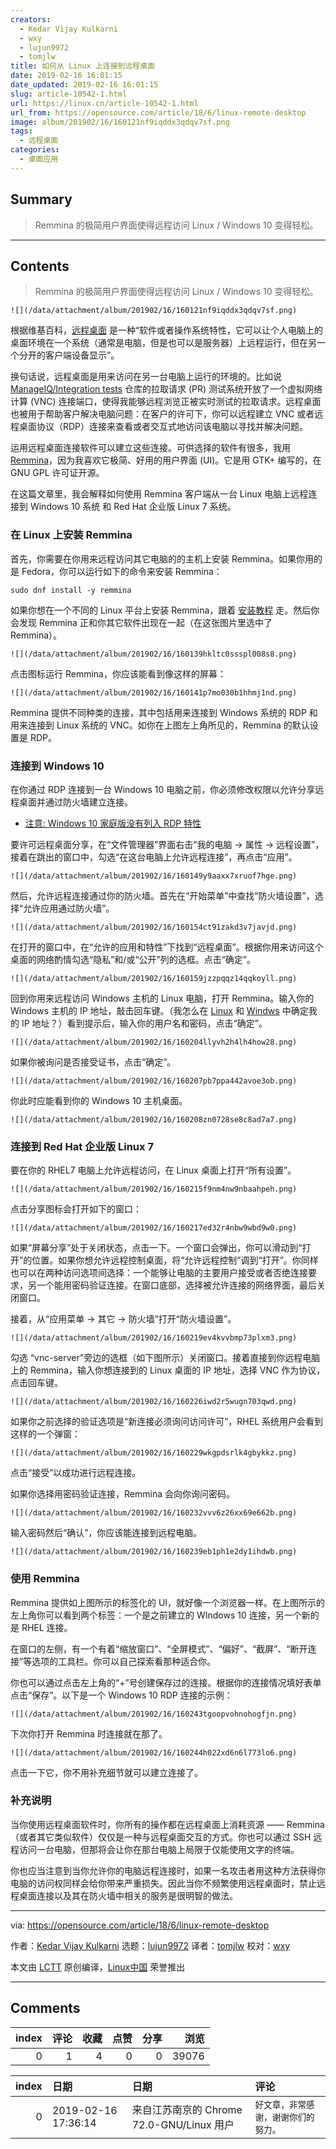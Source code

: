 ```yaml
---
creators:
  - Kedar Vijay Kulkarni
  - wxy
  - lujun9972
  - tomjlw
title: 如何从 Linux 上连接到远程桌面
date: 2019-02-16 16:01:15
date_updated: 2019-02-16 16:01:15
slug: article-10542-1.html
url: https://linux.cn/article-10542-1.html
url_from: https://opensource.com/article/18/6/linux-remote-desktop
image: album/201902/16/160121nf9iqddx3qdqv7sf.png
tags:
  - 远程桌面
categories:
  - 桌面应用
---
```


## Summary

> Remmina 的极简用户界面使得远程访问 Linux / Windows 10 变得轻松。

***

<!-- more -->

## Contents

> 
> Remmina 的极简用户界面使得远程访问 Linux / Windows 10 变得轻松。
> 
> 
> 

`![](/data/attachment/album/201902/16/160121nf9iqddx3qdqv7sf.png)`

根据维基百科，[远程桌面](https://en.wikipedia.org/wiki/Remote_desktop_software) 是一种“软件或者操作系统特性，它可以让个人电脑上的桌面环境在一个系统（通常是电脑，但是也可以是服务器）上远程运行，但在另一个分开的客户端设备显示”。

换句话说，远程桌面是用来访问在另一台电脑上运行的环境的。比如说 [ManageIQ/Integration tests](https://github.com/ManageIQ/integration_tests) 仓库的拉取请求 (PR) 测试系统开放了一个虚拟网络计算 (VNC) 连接端口，使得我能够远程浏览正被实时测试的拉取请求。远程桌面也被用于帮助客户解决电脑问题：在客户的许可下，你可以远程建立 VNC 或者远程桌面协议（RDP）连接来查看或者交互式地访问该电脑以寻找并解决问题。

运用远程桌面连接软件可以建立这些连接。可供选择的软件有很多，我用 [Remmina](https://www.remmina.org/wp/)，因为我喜欢它极简、好用的用户界面 (UI)。它是用 GTK+ 编写的，在 GNU GPL 许可证开源。

在这篇文章里，我会解释如何使用 Remmina 客户端从一台 Linux 电脑上远程连接到 Windows 10 系统 和 Red Hat 企业版 Linux 7 系统。

### 在 Linux 上安装 Remmina

首先，你需要在你用来远程访问其它电脑的的主机上安装 Remmina。如果你用的是 Fedora，你可以运行如下的命令来安装 Remmina：

```shell
sudo dnf install -y remmina
```

如果你想在一个不同的 Linux 平台上安装 Remmina，跟着 [安装教程](https://www.tecmint.com/remmina-remote-desktop-sharing-and-ssh-client/) 走。然后你会发现 Remmina 正和你其它软件出现在一起（在这张图片里选中了 Remmina）。

`![](/data/attachment/album/201902/16/160139hkltc0ssspl008s8.png)`

点击图标运行 Remmina，你应该能看到像这样的屏幕：

`![](/data/attachment/album/201902/16/160141p7mo030b1hhmj1nd.png)`

Remmina 提供不同种类的连接，其中包括用来连接到 Windows 系统的 RDP 和用来连接到 Linux 系统的 VNC。如你在上图左上角所见的，Remmina 的默认设置是 RDP。

### 连接到 Windows 10

在你通过 RDP 连接到一台 Windows 10 电脑之前，你必须修改权限以允许分享远程桌面并通过防火墙建立连接。

* [注意: Windows 10 家庭版没有列入 RDP 特性](https://superuser.com/questions/1019203/remote-desktop-settings-missing#1019212)

要许可远程桌面分享，在“文件管理器”界面右击“我的电脑 → 属性 → 远程设置”，接着在跳出的窗口中，勾选“在这台电脑上允许远程连接”，再点击“应用”。

`![](/data/attachment/album/201902/16/160149y9aaxx7xruof7hge.png)`

然后，允许远程连接通过你的防火墙。首先在“开始菜单”中查找“防火墙设置”，选择“允许应用通过防火墙”。

`![](/data/attachment/album/201902/16/160154ct91zakd3v7javjd.png)`

在打开的窗口中，在“允许的应用和特性”下找到“远程桌面”。根据你用来访问这个桌面的网络酌情勾选“隐私”和/或“公开”列的选框。点击“确定”。

`![](/data/attachment/album/201902/16/160159jzzpqqz14qqkoyll.png)`

回到你用来远程访问 Windows 主机的 Linux 电脑，打开 Remmina。输入你的 Windows 主机的 IP 地址，敲击回车键。（我怎么在 [Linux](https://opensource.com/article/18/5/how-find-ip-address-linux) 和 [Windws](https://www.groovypost.com/howto/find-windows-10-device-ip-address/) 中确定我的 IP 地址？）看到提示后，输入你的用户名和密码，点击“确定”。

`![](/data/attachment/album/201902/16/160204llyvh2h4lh4how28.png)`

如果你被询问是否接受证书，点击“确定”。

`![](/data/attachment/album/201902/16/160207pb7ppa442avoe3ob.png)`

你此时应能看到你的 Windows 10 主机桌面。

`![](/data/attachment/album/201902/16/160208zn0728se8c8ad7a7.png)`

### 连接到 Red Hat 企业版 Linux 7

要在你的 RHEL7 电脑上允许远程访问，在 Linux 桌面上打开“所有设置”。

`![](/data/attachment/album/201902/16/160215f9nm4nw9nbaahpeh.png)`

点击分享图标会打开如下的窗口：

`![](/data/attachment/album/201902/16/160217ed32r4nbw9wbd9w0.png)`

如果“屏幕分享”处于关闭状态，点击一下。一个窗口会弹出，你可以滑动到“打开”的位置。如果你想允许远程控制桌面，将“允许远程控制”调到“打开”。你同样也可以在两种访问选项间选择：一个能够让电脑的主要用户接受或者否绝连接要求，另一个能用密码验证连接。在窗口底部，选择被允许连接的网络界面，最后关闭窗口。

接着，从“应用菜单 → 其它 → 防火墙”打开“防火墙设置”。

`![](/data/attachment/album/201902/16/160219ev4kvvbmp73plxm3.png)`

勾选 “vnc-server”旁边的选框（如下图所示）关闭窗口。接着直接到你远程电脑上的 Remmina，输入你想连接到的 Linux 桌面的 IP 地址，选择 VNC 作为协议，点击回车键。

`![](/data/attachment/album/201902/16/160226iwd2r5wugn703qwd.png)`

如果你之前选择的验证选项是“新连接必须询问访问许可”，RHEL 系统用户会看到这样的一个弹窗：

`![](/data/attachment/album/201902/16/160229wkgpdsrlk4gbykkz.png)`

点击“接受”以成功进行远程连接。

如果你选择用密码验证连接，Remmina 会向你询问密码。

`![](/data/attachment/album/201902/16/160232vvv6z26xx69e662b.png)`

输入密码然后“确认”，你应该能连接到远程电脑。

`![](/data/attachment/album/201902/16/160239eb1ph1e2dy1ihdwb.png)`

### 使用 Remmina

Remmina 提供如上图所示的标签化的 UI，就好像一个浏览器一样。在上图所示的左上角你可以看到两个标签：一个是之前建立的 WIndows 10 连接，另一个新的是 RHEL 连接。

在窗口的左侧，有一个有着“缩放窗口”、“全屏模式”、“偏好”、“截屏”、“断开连接”等选项的工具栏。你可以自己探索看那种适合你。

你也可以通过点击左上角的“+”号创建保存过的连接。根据你的连接情况填好表单点击“保存”。以下是一个 Windows 10 RDP 连接的示例：

`![](/data/attachment/album/201902/16/160243tgoopvohnohogfjn.png)`

下次你打开 Remmina 时连接就在那了。

`![](/data/attachment/album/201902/16/160244h022xd6n6l773lo6.png)`

点击一下它，你不用补充细节就可以建立连接了。

### 补充说明

当你使用远程桌面软件时，你所有的操作都在远程桌面上消耗资源 —— Remmina（或者其它类似软件）仅仅是一种与远程桌面交互的方式。你也可以通过 SSH 远程访问一台电脑，但那将会让你在那台电脑上局限于仅能使用文字的终端。

你也应当注意到当你允许你的电脑远程连接时，如果一名攻击者用这种方法获得你电脑的访问权同样会给你带来严重损失。因此当你不频繁使用远程桌面时，禁止远程桌面连接以及其在防火墙中相关的服务是很明智的做法。

---

via: <https://opensource.com/article/18/6/linux-remote-desktop>

作者：[Kedar Vijay Kulkarni](https://opensource.com/users/kkulkarn) 选题：[lujun9972](https://github.com/lujun9972) 译者：[tomjlw](https://github.com/tomjlw) 校对：[wxy](https://github.com/wxy)

本文由 [LCTT](https://github.com/LCTT/TranslateProject) 原创编译，[Linux中国](https://linux.cn/) 荣誉推出

***

## Comments


|   index |   评论 |   收藏 |   点赞 |   分享 |   浏览 |
|--------:|-------:|-------:|-------:|-------:|-------:|
|       0 |      1 |      4 |      0 |      0 |  39076 |

|   index | 日期                | 日期                                      | 评论                                 |
|--------:|:--------------------|:------------------------------------------|:-------------------------------------|
|       0 | 2019-02-16 17:36:14 | 来自江苏南京的 Chrome 72.0-GNU/Linux 用户 | `好文章，非常感谢，谢谢你们的努力。` |
